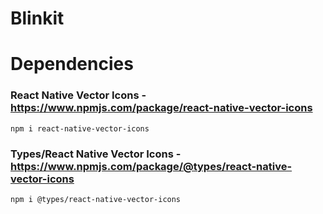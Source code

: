 # Blinkit

# Dependencies

### React Native Vector Icons - https://www.npmjs.com/package/react-native-vector-icons
    npm i react-native-vector-icons

### Types/React Native Vector Icons - https://www.npmjs.com/package/@types/react-native-vector-icons
    npm i @types/react-native-vector-icons
